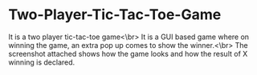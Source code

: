 # Two-Player-Tic-Tac-Toe-Game
It is a two player tic-tac-toe game<\br>
It is a GUI based game where on winning the game, an extra pop up comes to show the winner.<\br>
The screenshot attached shows how the game looks and how the result of X winning is declared.
